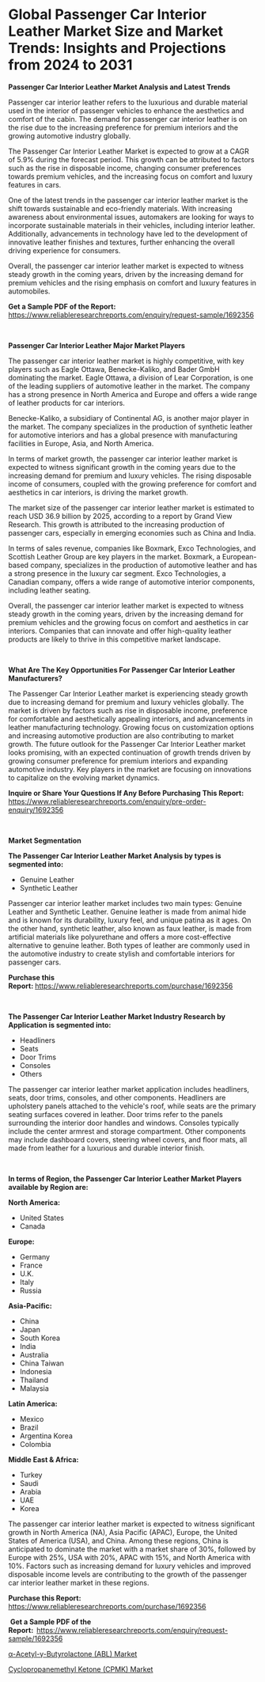 <p><h1>Global Passenger Car Interior Leather Market Size and Market Trends: Insights and Projections from 2024 to 2031</h1></p><p><strong>Passenger Car Interior Leather Market Analysis and Latest Trends</strong></p>
<p><p>Passenger car interior leather refers to the luxurious and durable material used in the interior of passenger vehicles to enhance the aesthetics and comfort of the cabin. The demand for passenger car interior leather is on the rise due to the increasing preference for premium interiors and the growing automotive industry globally.</p><p>The Passenger Car Interior Leather Market is expected to grow at a CAGR of 5.9% during the forecast period. This growth can be attributed to factors such as the rise in disposable income, changing consumer preferences towards premium vehicles, and the increasing focus on comfort and luxury features in cars.</p><p>One of the latest trends in the passenger car interior leather market is the shift towards sustainable and eco-friendly materials. With increasing awareness about environmental issues, automakers are looking for ways to incorporate sustainable materials in their vehicles, including interior leather. Additionally, advancements in technology have led to the development of innovative leather finishes and textures, further enhancing the overall driving experience for consumers.</p><p>Overall, the passenger car interior leather market is expected to witness steady growth in the coming years, driven by the increasing demand for premium vehicles and the rising emphasis on comfort and luxury features in automobiles.</p></p>
<p><strong>Get a Sample PDF of the Report:&nbsp;</strong> <a href="https://www.reliableresearchreports.com/enquiry/request-sample/1692356">https://www.reliableresearchreports.com/enquiry/request-sample/1692356</a></p>
<p>&nbsp;</p>
<p><strong>Passenger Car Interior Leather Major Market Players</strong></p>
<p><p>The passenger car interior leather market is highly competitive, with key players such as Eagle Ottawa, Benecke-Kaliko, and Bader GmbH dominating the market. Eagle Ottawa, a division of Lear Corporation, is one of the leading suppliers of automotive leather in the market. The company has a strong presence in North America and Europe and offers a wide range of leather products for car interiors.</p><p>Benecke-Kaliko, a subsidiary of Continental AG, is another major player in the market. The company specializes in the production of synthetic leather for automotive interiors and has a global presence with manufacturing facilities in Europe, Asia, and North America.</p><p>In terms of market growth, the passenger car interior leather market is expected to witness significant growth in the coming years due to the increasing demand for premium and luxury vehicles. The rising disposable income of consumers, coupled with the growing preference for comfort and aesthetics in car interiors, is driving the market growth.</p><p>The market size of the passenger car interior leather market is estimated to reach USD 36.9 billion by 2025, according to a report by Grand View Research. This growth is attributed to the increasing production of passenger cars, especially in emerging economies such as China and India.</p><p>In terms of sales revenue, companies like Boxmark, Exco Technologies, and Scottish Leather Group are key players in the market. Boxmark, a European-based company, specializes in the production of automotive leather and has a strong presence in the luxury car segment. Exco Technologies, a Canadian company, offers a wide range of automotive interior components, including leather seating.</p><p>Overall, the passenger car interior leather market is expected to witness steady growth in the coming years, driven by the increasing demand for premium vehicles and the growing focus on comfort and aesthetics in car interiors. Companies that can innovate and offer high-quality leather products are likely to thrive in this competitive market landscape.</p></p>
<p>&nbsp;</p>
<p><strong>What Are The Key Opportunities For Passenger Car Interior Leather Manufacturers?</strong></p>
<p><p>The Passenger Car Interior Leather market is experiencing steady growth due to increasing demand for premium and luxury vehicles globally. The market is driven by factors such as rise in disposable income, preference for comfortable and aesthetically appealing interiors, and advancements in leather manufacturing technology. Growing focus on customization options and increasing automotive production are also contributing to market growth. The future outlook for the Passenger Car Interior Leather market looks promising, with an expected continuation of growth trends driven by growing consumer preference for premium interiors and expanding automotive industry. Key players in the market are focusing on innovations to capitalize on the evolving market dynamics.</p></p>
<p><strong>Inquire or Share Your Questions If Any Before Purchasing This Report:</strong> <a href="https://www.reliableresearchreports.com/enquiry/pre-order-enquiry/1692356">https://www.reliableresearchreports.com/enquiry/pre-order-enquiry/1692356</a></p>
<p>&nbsp;</p>
<p><strong>Market Segmentation</strong></p>
<p><strong>The Passenger Car Interior Leather Market Analysis by types is segmented into:</strong></p>
<p><ul><li>Genuine Leather</li><li>Synthetic Leather</li></ul></p>
<p><p>Passenger car interior leather market includes two main types: Genuine Leather and Synthetic Leather. Genuine leather is made from animal hide and is known for its durability, luxury feel, and unique patina as it ages. On the other hand, synthetic leather, also known as faux leather, is made from artificial materials like polyurethane and offers a more cost-effective alternative to genuine leather. Both types of leather are commonly used in the automotive industry to create stylish and comfortable interiors for passenger cars.</p></p>
<p><strong>Purchase this Report:&nbsp;</strong><a href="https://www.reliableresearchreports.com/purchase/1692356">https://www.reliableresearchreports.com/purchase/1692356</a></p>
<p>&nbsp;</p>
<p><strong>The Passenger Car Interior Leather Market Industry Research by Application is segmented into:</strong></p>
<p><ul><li>Headliners</li><li>Seats</li><li>Door Trims</li><li>Consoles</li><li>Others</li></ul></p>
<p><p>The passenger car interior leather market application includes headliners, seats, door trims, consoles, and other components. Headliners are upholstery panels attached to the vehicle's roof, while seats are the primary seating surfaces covered in leather. Door trims refer to the panels surrounding the interior door handles and windows. Consoles typically include the center armrest and storage compartment. Other components may include dashboard covers, steering wheel covers, and floor mats, all made from leather for a luxurious and durable interior finish.</p></p>
<p>&nbsp;</p>
<p><strong>In terms of Region, the Passenger Car Interior Leather Market Players available by Region are:</strong></p>
<p>
    <p> <strong> North America: </strong>
        <ul>
            <li>United States</li>
            <li>Canada</li>
        </ul>
        </p> 
    <p> <strong> Europe: </strong>
        <ul>
            <li>Germany</li>
            <li>France</li>
            <li>U.K.</li>
            <li>Italy</li>
            <li>Russia</li>
        </ul>
        </p> 
    <p> <strong> Asia-Pacific: </strong>
        <ul>
            <li>China</li>
            <li>Japan</li>
            <li>South Korea</li>
            <li>India</li>
            <li>Australia</li>
            <li>China Taiwan</li>
            <li>Indonesia</li>
            <li>Thailand</li>
            <li>Malaysia</li>
        </ul>
        </p> 
    <p> <strong> Latin America: </strong>
        <ul>
            <li>Mexico</li>
            <li>Brazil</li>
            <li>Argentina Korea</li>
            <li>Colombia</li>
        </ul>
        </p> 
    <p> <strong> Middle East & Africa: </strong>
        <ul>
            <li>Turkey</li>
            <li>Saudi</li>
            <li>Arabia</li>
            <li>UAE</li>
            <li>Korea</li>
        </ul>
    </p>
    </p>
<p><p>The passenger car interior leather market is expected to witness significant growth in North America (NA), Asia Pacific (APAC), Europe, the United States of America (USA), and China. Among these regions, China is anticipated to dominate the market with a market share of 30%, followed by Europe with 25%, USA with 20%, APAC with 15%, and North America with 10%. Factors such as increasing demand for luxury vehicles and improved disposable income levels are contributing to the growth of the passenger car interior leather market in these regions.</p></p>
<p><strong>Purchase this Report: </strong><a href="https://www.reliableresearchreports.com/purchase/1692356">https://www.reliableresearchreports.com/purchase/1692356</a></p>
<p>&nbsp;<strong>Get a Sample PDF of the Report:&nbsp;&nbsp;</strong><a href="https://www.reliableresearchreports.com/enquiry/request-sample/1692356">https://www.reliableresearchreports.com/enquiry/request-sample/1692356</a></p>
<p><strong></strong></p>
<p><p><a href="https://issuu.com/reportprime-2/docs/a-acetyl-g-butyrolactone-abl-market-size-2030.pptx">α-Acetyl-γ-Butyrolactone (ABL) Market</a></p><p><a href="https://issuu.com/reportprime-2/docs/cyclopropanemethyl-ketone-cpmk-market-size-2030.pp">Cyclopropanemethyl Ketone (CPMK) Market</a></p></p>